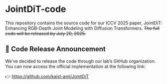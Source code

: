 # JointDiT-code
This repository contains the source code for our ICCV 2025 paper, JointDiT: Enhancing RGB-Depth Joint Modeling with Diffusion Transformers.
~~The full code will be released by July 20, 2025.~~

## 🔔 Code Release Announcement

We’ve decided to release the code through our lab’s GitHub organization.  
You can now access the official implementation at the following link:

👉 https://github.com/kaist-ami/JointDiT

